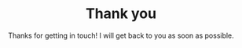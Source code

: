 ---
title: Thank you
description: Thank you for contacting Alex Wheeler.

header: Your message was sent.
subtitle: Thanks for getting in touch! I will get back to you as soon as possible.

lang: en

ref: thanks
---